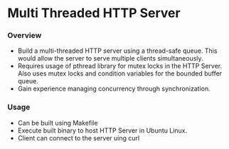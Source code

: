 # Multi Threaded HTTP Server


### Overview
- Build a multi-threaded HTTP server using a thread-safe queue. This would allow the server to serve multiple clients simultaneously.
- Requires usage of pthread library for mutex locks in the HTTP Server. Also uses mutex locks and condition variables for the bounded buffer queue.
- Gain experience managing concurrency through synchronization.

### Usage
- Can be built using Makefile
- Execute built binary to host HTTP Server in Ubuntu Linux.
- Client can connect to the server uing curl
